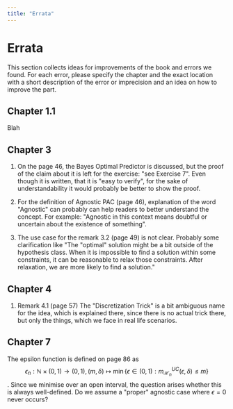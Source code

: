 ```yaml
---
title: "Errata"
---
```

# Errata

This section collects ideas for improvements of the book and errors we found. For each error, please specify the chapter and the exact location with a short description of the error or imprecision and an idea on how to improve the part.

## Chapter 1.1

Blah

## Chapter 3

1. On the page 46, the Bayes Optimal Predictor is discussed, but the proof of the claim about it is left for the exercise:
"see Exercise 7". Even though it is written, that it is "easy to verify", for the sake of understandability it would probably be better to show the proof.

2. For the definition of Agnostic PAC (page 46), explanation of the word "Agnostic" can probably can help readers to better 
understand the concept. For example: "Agnostic in this context means doubtful or uncertain about the existence of something".

3. The use case for the remark 3.2 (page 49) is not clear. Probably some clarification like "The "optimal" solution might be a bit outside of the hypothesis class. When it is impossible to find a solution within 
some constraints, it can be reasonable to relax those constraints. After relaxation, we are more likely to find a solution."

## Chapter 4

1. Remark 4.1 (page 57) The "Discretization Trick" is a bit ambiguous name for the idea, which is explained there, since there is no actual trick there,
but only the things, which we face in real life scenarios.

## Chapter 7
The epsilon function is defined on page 86 as $$\epsilon_n: \mathbb{N}\times(0,1) \rightarrow (0,1), (m,\delta)\mapsto \min \{ \epsilon\in(0,1): m_{\mathcal{H}_n}^{UC}(\epsilon, \delta)\leq m \}$$. Since we minimise over an open interval, the question arises whether this is always well-defined. Do we assume a "proper" agnostic case where $\epsilon =0$ never occurs? 
